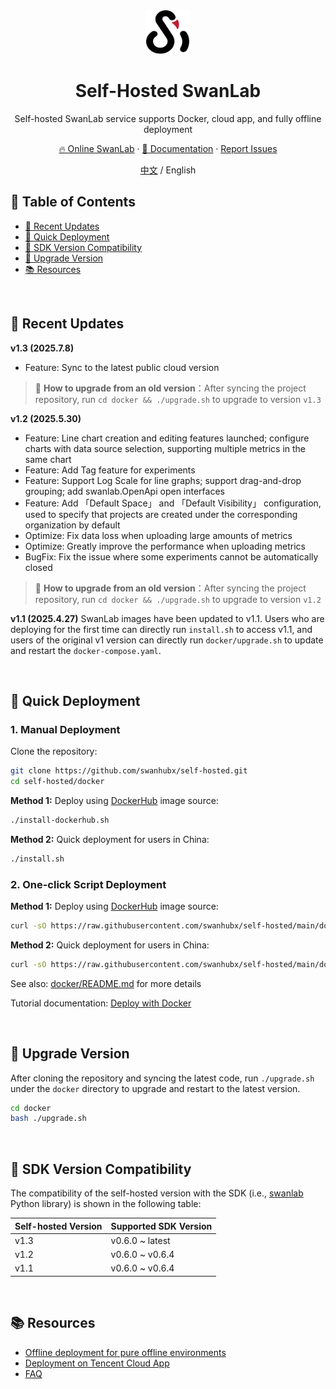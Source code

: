 <div align="center">

<picture>
  <source media="(prefers-color-scheme: dark)" srcset="readme_files/swanlab-logo-single-dark.svg">
  <source media="(prefers-color-scheme: light)" srcset="readme_files/swanlab-logo-single.svg">
  <img alt="SwanLab" src="readme_files/swanlab-logo-single.svg" width="70" height="70">
</picture>

<h1>Self-Hosted SwanLab</h1>

Self-hosted SwanLab service supports Docker, cloud app, and fully offline deployment

<a href="https://swanlab.cn">🔥 Online SwanLab</a> · <a href="https://docs.swanlab.cn/guide_cloud/self_host/docker-deploy.html">📃 Documentation</a> · <a href="https://github.com/SwanHubX/self-hosted/issues">Report Issues</a>

[中文](./README.md) / English

</div>

## 📖 Table of Contents

- [🌟 Recent Updates](#-recent-updates)
- [🚄 Quick Deployment](#-quick-deployment)
- [🔌 SDK Version Compatibility](#-sdk-version-compatibility)
- [🚀 Upgrade Version](#-upgrade-version)
- [📚 Resources](#-resources)

<br>

## 🌟 Recent Updates

**v1.3 (2025.7.8)**
- Feature: Sync to the latest public cloud version

> 🤔 **How to upgrade from an old version**：After syncing the project repository, run `cd docker && ./upgrade.sh` to upgrade to version `v1.3`

**v1.2 (2025.5.30)**
- Feature: Line chart creation and editing features launched; configure charts with data source selection, supporting multiple metrics in the same chart
- Feature: Add Tag feature for experiments
- Feature: Support Log Scale for line graphs; support drag-and-drop grouping; add swanlab.OpenApi open interfaces
- Feature: Add 「Default Space」 and 「Default Visibility」 configuration, used to specify that projects are created under the corresponding organization by default
- Optimize: Fix data loss when uploading large amounts of metrics
- Optimize: Greatly improve the performance when uploading metrics
- BugFix: Fix the issue where some experiments cannot be automatically closed

> 🤔 **How to upgrade from an old version**：After syncing the project repository, run `cd docker && ./upgrade.sh` to upgrade to version `v1.2`

**v1.1 (2025.4.27)**
SwanLab images have been updated to v1.1. Users who are deploying for the first time can directly run `install.sh` to access v1.1, and users of the original v1 version can directly run `docker/upgrade.sh` to update and restart the `docker-compose.yaml`.

<br>

## 🚄 Quick Deployment

### 1. Manual Deployment

Clone the repository:

```bash
git clone https://github.com/swanhubx/self-hosted.git
cd self-hosted/docker
```

**Method 1:** Deploy using [DockerHub](https://hub.docker.com/search?q=swanlab) image source:

```bash
./install-dockerhub.sh
```

**Method 2:** Quick deployment for users in China:

```bash
./install.sh
```

### 2. One-click Script Deployment

**Method 1:** Deploy using [DockerHub](https://hub.docker.com/search?q=swanlab) image source:

```bash
curl -sO https://raw.githubusercontent.com/swanhubx/self-hosted/main/docker/install-dockerhub.sh && bash install.sh
```

**Method 2:** Quick deployment for users in China:

```bash
curl -sO https://raw.githubusercontent.com/swanhubx/self-hosted/main/docker/install.sh && bash install.sh
```

See also: [docker/README.md](./docker/README.md) for more details

Tutorial documentation: [Deploy with Docker](https://docs.swanlab.cn/guide_cloud/self_host/docker-deploy.html)

<br>

## 🚀 Upgrade Version

After cloning the repository and syncing the latest code, run `./upgrade.sh` under the `docker` directory to upgrade and restart to the latest version.

```bash
cd docker
bash ./upgrade.sh
```

<br>

## 🔌 SDK Version Compatibility

The compatibility of the self-hosted version with the SDK (i.e., [swanlab](https://github.com/SwanHubX/SwanLab) Python library) is shown in the following table:

| Self-hosted Version | Supported SDK Version |
|------------------|-----------------------|
| v1.3            | v0.6.0 ~ latest        |
| v1.2            | v0.6.0 ~ v0.6.4        |
| v1.1            | v0.6.0 ~ v0.6.4        |

[dockerhub-shield]: https://img.shields.io/docker/v/swanlab/swanlab-next?color=369eff&label=docker&labelColor=black&logoColor=white&style=flat-square
[dockerhub-link]: https://hub.docker.com/r/swanlab/swanlab-next/tags

<br>

## 📚 Resources
- [Offline deployment for pure offline environments](https://docs.swanlab.cn/guide_cloud/self_host/offline-deployment.html)
- [Deployment on Tencent Cloud App](https://docs.swanlab.cn/guide_cloud/self_host/tencentcloud-app.html)
- [FAQ](https://docs.swanlab.cn/guide_cloud/self_host/faq.html)